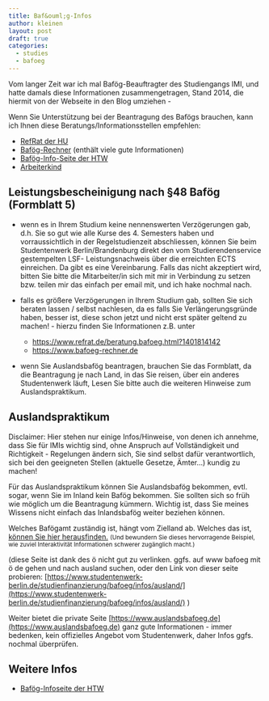 ```yaml
---
title: Baf&ouml;g-Infos
author: kleinen
layout: post
draft: true
categories:
  - studies
  - bafoeg
---
```


Vom langer Zeit war ich mal Baf&ouml;g-Beauftragter des Studiengangs IMI, und
hatte damals diese Informationen zusammengetragen, Stand 2014, die hiermit von der Webseite
in den Blog umziehen -

Wenn Sie Unterstützung bei der Beantragung des Bafögs brauchen, kann ich Ihnen diese Beratungs/Informationsstellen empfehlen:


- [RefRat der HU](https://www.refrat.de/beratung.bafoeg.html?1401814142)
- [Bafög-Rechner](https://www.bafoeg-rechner.de) (enthält viele gute Informationen)
- [Bafög-Info-Seite der HTW](https://www.htw-berlin.de/studieninteressierte/finanzierung/bafoeg-bildungskredit/)
- [Arbeiterkind](https://www.arbeiterkind.de/)

Leistungsbescheinigung nach &sect;48 Baf&ouml;g (Formblatt 5)
-----------------
- wenn es in Ihrem Studium keine nennenswerten Verzögerungen gab, d.h. Sie so gut wie alle Kurse des 4. Semesters haben und vorraussichtlich in der Regelstudienzeit abschliessen, können Sie beim Studentenwerk Berlin/Brandenburg direkt den vom Studierendenservice gestempelten LSF- Leistungsnachweis über die erreichten ECTS einreichen. Da gibt es eine Vereinbarung. Falls das nicht akzeptiert wird, bitten Sie bitte die Mitarbeiter/in sich mit mir in Verbindung zu setzen bzw. teilen mir das einfach per email mit, und ich hake nochmal nach.

- falls es größere Verzögerungen in Ihrem Studium gab, sollten Sie sich beraten lassen / selbst nachlesen, da es falls Sie Verlängerungsgründe haben, besser ist, diese schon jetzt und nicht erst später geltend zu machen! -
hierzu finden Sie Informationen z.B. unter
    - https://www.refrat.de/beratung.bafoeg.html?1401814142
    - https://www.bafoeg-rechner.de

- wenn Sie Auslandsbaf&ouml;g beantragen, brauchen Sie das Formblatt, da die Beantragung je nach Land, in das Sie reisen, über ein anderes Studentenwerk läuft, Lesen Sie bitte auch die weiteren Hinweise zum Auslandspraktikum.

Auslandspraktikum
-----------------

Disclaimer: Hier stehen nur einige Infos/Hinweise, von denen ich annehme, dass Sie für IMIs wichtig sind, ohne Anspruch auf Vollständigkeit und Richtigkeit - Regelungen ändern sich, Sie sind selbst dafür verantwortlich, sich bei den geeigneten Stellen (aktuelle Gesetze, Ämter...) kundig zu machen!

Für das Auslandspraktikum können Sie Auslandsbafög bekommen, evtl. sogar, wenn Sie im Inland kein Bafög bekommen. Sie sollten sich so früh wie möglich um die Beantragung kümmern. Wichtig ist, dass Sie meines Wissens nicht einfach das Inlandsbafög weiter beziehen können.

Welches Baf&ouml;gamt zuständig ist, hängt vom Zielland ab. Welches das ist, [können Sie hier herausfinden.]( https://www.baf%C3%B6g.de/de/ausland---studium-schulische-ausbildung-praktika-441.php) <small>(Und bewundern Sie dieses hervorragende Beispiel,
wie zuviel Interaktivität Informationen schwerer zugänglich macht.)</small>

(diese Seite ist dank des &ouml; nicht gut zu verlinken. ggfs. auf www bafoeg mit ö de gehen und nach ausland suchen, oder den Link von dieser seite probieren: [https://www.studentenwerk-berlin.de/studienfinanzierung/bafoeg/infos/ausland/](https://www.studentenwerk-berlin.de/studienfinanzierung/bafoeg/infos/ausland/) )

Weiter bietet die private Seite [https://www.auslandsbafoeg.de](https://www.auslandsbafoeg.de)  ganz gute Informationen - immer bedenken, kein offizielles Angebot vom Studentenwerk, daher Infos ggfs. nochmal überprüfen.


Weitere Infos
------------------------

- [Baf&ouml;g-Infoseite der HTW](https://www.htw-berlin.de/studium/studienorganisation/finanzierung/bafoeg-bildungskredit/)
